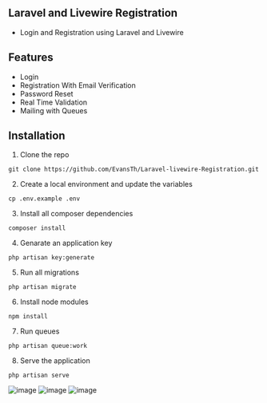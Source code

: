 
## Laravel and Livewire Registration
- Login and Registration using Laravel and Livewire

## Features
- Login
- Registration With Email Verification
- Password Reset
- Real Time Validation
- Mailing with Queues

## Installation

1. Clone the repo
```
git clone https://github.com/EvansTh/Laravel-livewire-Registration.git
```

2. Create a local environment and update the variables
```
cp .env.example .env
```

3. Install all composer dependencies
```
composer install
```

4. Genarate an application key
```
php artisan key:generate
```

5. Run all migrations
```
php artisan migrate
```

6. Install node modules
```
npm install
```

7. Run queues
```
php artisan queue:work
```

8. Serve the application
```
php artisan serve
```

![image](https://user-images.githubusercontent.com/75301627/110449352-c7df9580-80ca-11eb-955b-666f6b50a67e.png)
![image](https://user-images.githubusercontent.com/75301627/110449550-f78e9d80-80ca-11eb-8892-2f0b3a3e9469.png)
![image](https://user-images.githubusercontent.com/75301627/110449641-112fe500-80cb-11eb-82c0-99b6dd56cc57.png)




